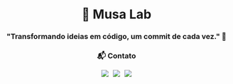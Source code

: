 <div style="text-align: center;">
  <h1>📌 Musa Lab</h1>

  <h3>"Transformando ideias em código, um commit de cada vez." 🚀</h3>

  <h3>📬 Contato</h3>

  <div style="display: flex; justify-content: center; flex-wrap: wrap; gap: 10px;">
    <a href="mailto:italocentrismo@gmail.com">
      <img src="https://img.shields.io/badge/Gmail-D14836?style=for-the-badge&logo=gmail&logoColor=white" />
    </a>
    <a href="https://www.linkedin.com/in/%C3%ADtalo-ferreira-307469246">
      <img src="https://img.shields.io/badge/LinkedIn-0077B5?style=for-the-badge&logo=linkedin&logoColor=white" />
    </a>
    <a href="https://www.instagram.com/italo.kairon">
      <img src="https://img.shields.io/badge/Instagram-E4405F?style=for-the-badge&logo=instagram&logoColor=white" />
    </a>
  </div>
</div>
